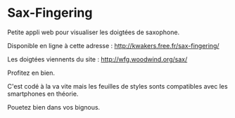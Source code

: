 # Sax-Fingering

Petite appli web pour visualiser les doigtées de saxophone.

Disponible en ligne à cette adresse : http://kwakers.free.fr/sax-fingering/

Les doigtées viennents du site : http://wfg.woodwind.org/sax/

Profitez en bien.

C'est codé à la va vite mais les feuilles de styles sonts compatibles avec les smartphones en théorie.

Pouetez bien dans vos bignous.
